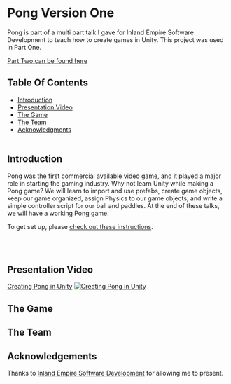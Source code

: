 # Pong Version One <br>

Pong is part of a multi part talk I gave for Inland Empire Software Development to teach how to create games in Unity. This project was used in Part One. 
 
 [Part Two can be found here](https://github.com/JenniTheDev/Pong_IESD)
 
 ## Table Of Contents<br>
* [Introduction](#Introduction)
* [Presentation Video](#Presentation)
* [The Game](#Game)
* [The Team](#Team)
* [Acknowledgments](#Ack)
<br><br>

## Introduction <a name="Introduction"></a> <br>
Pong was the first commercial available video game, and it played a major role in starting the gaming industry. Why not learn Unity while making a Pong game? We will learn to import and use prefabs, create game objects, keep our game organized, assign Physics to our game objects, and write a simple controller script for our ball and paddles. At the end of these talks, we will have a working Pong game.

To get set up, please [check out these instructions](https://jennithe.dev/files/2DUnitySetupForPong.pdf).

<br><br>
## Presentation Video <a name="Presentation"></a> <br>
[Creating Pong in Unity](https://youtu.be/_YBtuEBYb5s)
[![Creating Pong in Unity](https://img.youtube.com/vi/_YBtuEBYb5s/0.jpg)](https://youtu.be/_YBtuEBYb5s)


## The Game <a name="Game"></a> <br>



## The Team <a name="Team"></a> <br>


## Acknowledgements <a name="Ack"></a> <br>
Thanks to [Inland Empire Software Development](https://www.iesd.com/) for allowing me to present.
